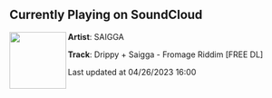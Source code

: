 ## Currently Playing on SoundCloud

[<img align="left" width="100" src="https://i1.sndcdn.com/artworks-EuM0upS3DPYzUGpV-nC86tg-t500x500.jpg">](https://soundcloud.com/saigga/fromage-riddim)

**Artist**: SAIGGA 

**Track**: Drippy + Saigga - Fromage Riddim [FREE DL]

Last updated at 04/26/2023 16:00
